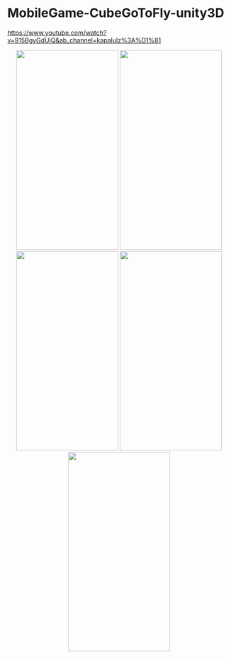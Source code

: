 # MobileGame-CubeGoToFly-unity3D

https://www.youtube.com/watch?v=915BgyGdUiQ&ab_channel=kapalulz%3A%D1%81


<p align="center">

<img width="230" height="450" src="https://user-images.githubusercontent.com/17459523/210510618-68db7208-e449-4b1c-9220-9a3cb85579b8.png">
  
  <img width="230" height="450" src="https://user-images.githubusercontent.com/17459523/210510674-93d59c87-7a73-411b-a128-03730f0a0205.png">
  
  <img width="230" height="450" src="https://user-images.githubusercontent.com/17459523/210510772-c17762fe-8194-4a5a-8652-2f17cdd2a14b.png">
  
  <img width="230" height="450" src="https://user-images.githubusercontent.com/17459523/210510803-8c7477f5-59d8-4d04-868c-527efcea0584.png">
     
  <img width="230" height="450" src="https://user-images.githubusercontent.com/17459523/210510935-b7209f09-a657-4e28-b457-42345a356e66.png">
  
</p>

